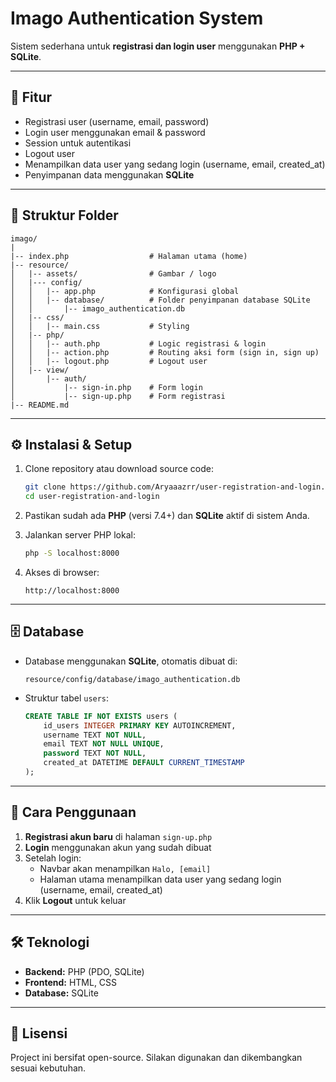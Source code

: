 # Imago Authentication System

Sistem sederhana untuk **registrasi dan login user** menggunakan **PHP + SQLite**.  

---

## 📌 Fitur

- Registrasi user (username, email, password)
- Login user menggunakan email & password
- Session untuk autentikasi
- Logout user
- Menampilkan data user yang sedang login (username, email, created_at)
- Penyimpanan data menggunakan **SQLite**

---

## 📂 Struktur Folder

```
imago/
|
|-- index.php                  # Halaman utama (home)
|-- resource/
│   |-- assets/                # Gambar / logo
│   |--- config/
│   │   |-- app.php            # Konfigurasi global
│   │   |-- database/          # Folder penyimpanan database SQLite
│   │       |-- imago_authentication.db
│   |-- css/
│   │   |-- main.css           # Styling 
│   |-- php/
│   │   |-- auth.php           # Logic registrasi & login
│   │   |-- action.php         # Routing aksi form (sign in, sign up)
│   │   |-- logout.php         # Logout user
│   |-- view/
│       |-- auth/
│           |-- sign-in.php    # Form login
│           |-- sign-up.php    # Form registrasi
|-- README.md
```

---

## ⚙️ Instalasi & Setup

1. Clone repository atau download source code:

   ```bash
   git clone https://github.com/Aryaaazrr/user-registration-and-login.git
   cd user-registration-and-login
   ```

2. Pastikan sudah ada **PHP** (versi 7.4+) dan **SQLite** aktif di sistem Anda.

3. Jalankan server PHP lokal:

   ```bash
   php -S localhost:8000
   ```

4. Akses di browser:
   ```
   http://localhost:8000
   ```

---

## 🗄️ Database

- Database menggunakan **SQLite**, otomatis dibuat di:

  ```
  resource/config/database/imago_authentication.db
  ```

- Struktur tabel `users`:
  ```sql
  CREATE TABLE IF NOT EXISTS users (
      id_users INTEGER PRIMARY KEY AUTOINCREMENT,
      username TEXT NOT NULL,
      email TEXT NOT NULL UNIQUE,
      password TEXT NOT NULL,
      created_at DATETIME DEFAULT CURRENT_TIMESTAMP
  );
  ```

---

## 🚀 Cara Penggunaan

1. **Registrasi akun baru** di halaman `sign-up.php`
2. **Login** menggunakan akun yang sudah dibuat
3. Setelah login:
   - Navbar akan menampilkan `Halo, [email]`
   - Halaman utama menampilkan data user yang sedang login (username, email, created_at)
4. Klik **Logout** untuk keluar

---

## 🛠️ Teknologi

- **Backend:** PHP (PDO, SQLite)
- **Frontend:** HTML, CSS
- **Database:** SQLite

---

## 📄 Lisensi

Project ini bersifat open-source. Silakan digunakan dan dikembangkan sesuai kebutuhan.
